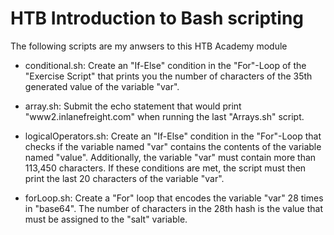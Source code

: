 # HTB Introduction to Bash scripting

The following scripts are my anwsers to this HTB Academy module

- conditional.sh: Create an "If-Else" condition in the "For"-Loop of the "Exercise Script" that prints you the number of characters of the 35th generated value of the variable "var".

- array.sh: Submit the echo statement that would print "www2.inlanefreight.com" when running the last "Arrays.sh" script.

- logicalOperators.sh: Create an "If-Else" condition in the "For"-Loop that checks if the variable named "var" contains the contents of the variable named "value". Additionally, the variable "var" must contain more than 113,450 characters. If these conditions are met, the script must then print the last 20 characters of the variable "var".

- forLoop.sh: Create a "For" loop that encodes the variable "var" 28 times in "base64". The number of characters in the 28th hash is the value that must be assigned to the "salt" variable.